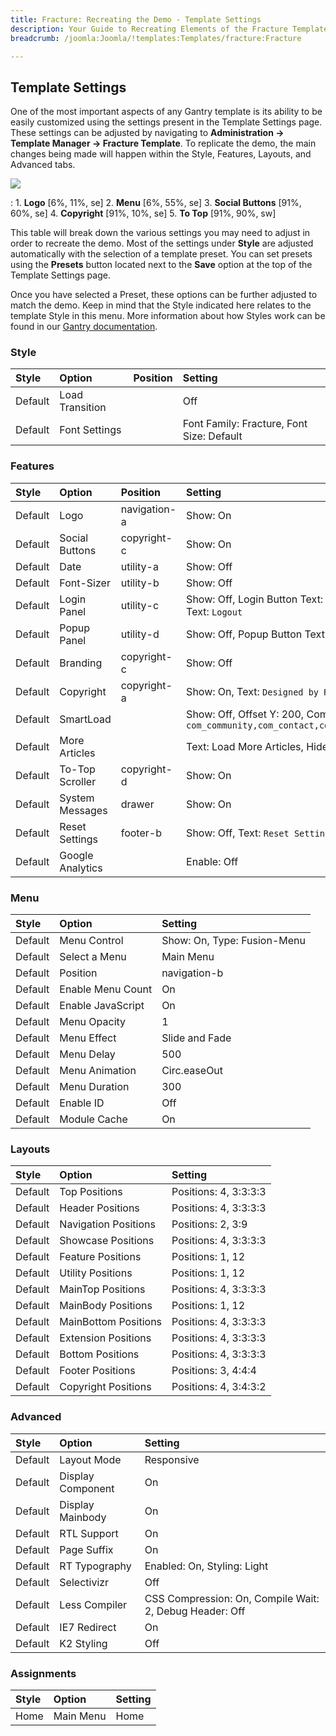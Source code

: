 ```yaml
---
title: Fracture: Recreating the Demo - Template Settings
description: Your Guide to Recreating Elements of the Fracture Template for WordPress
breadcrumb: /joomla:Joomla/!templates:Templates/fracture:Fracture

---
```


Template Settings
-----
One of the most important aspects of any Gantry template is its ability to be easily customized using the settings present in the Template Settings page. These settings can be adjusted by navigating to **Administration -> Template Manager -> Fracture Template**. To replicate the demo, the main changes being made will happen within the Style, Features, Layouts, and Advanced tabs. 

![][fracture2]

:   1. **Logo**  [6%, 11%, se]
    2. **Menu**  [6%, 55%, se]
    3. **Social Buttons** [91%, 60%, se]
    4. **Copyright**  [91%, 10%, se]
    5. **To Top**  [91%, 90%, sw]

This table will break down the various settings you may need to adjust in order to recreate the demo. Most of the settings under **Style** are adjusted automatically with the selection of a template preset. You can set presets using the **Presets** button located next to the **Save** option at the top of the Template Settings page.

Once you have selected a Preset, these options can be further adjusted to match the demo. Keep in mind that the Style indicated here relates to the template Style in this menu. More information about how Styles work can be found in our [Gantry documentation][Style].

### Style
| Style   | Option          | Position | Setting                                   |  
| :------ | :-------------- | :------- | :---------------------------------------- |  
| Default | Load Transition |          | Off                                       |  
| Default | Font Settings   |          | Font Family: Fracture, Font Size: Default |   

### Features
| Style   | Option           | Position     | Setting                                                                                                 |  
| :------ | :--------------- | :----------- | :------------------------------------------------------------------------------------------------------ |  
| Default | Logo             | navigation-a | Show: On                                                                                                |  
| Default | Social Buttons   | copyright-c  | Show: On                                                                                                |  
| Default | Date             | utility-a    | Show: Off                                                                                               |  
| Default | Font-Sizer       | utility-b    | Show: Off                                                                                               |  
| Default | Login Panel      | utility-c    | Show: Off, Login Button Text: `Member Login`, Logout Button Text: `Logout`                              |  
| Default | Popup Panel      | utility-d    | Show: Off, Popup Button Text: `Popup Module`                                                            |  
| Default | Branding         | copyright-c  | Show: Off                                                                                               |  
| Default | Copyright        | copyright-a  | Show: On, Text: `Designed by RocketTheme`                                                               |  
| Default | SmartLoad        |              | Show: Off, Offset Y: 200, Component Ignores: `com_community,com_contact,com_k2,com_tienda,com_weblinks` |  
| Default | More Articles    |              | Text: Load More Articles, Hide Pagination: On                                                           |  
| Default | To-Top Scroller  | copyright-d  | Show: On                                                                                                |  
| Default | System Messages  | drawer       | Show: On                                                                                                |  
| Default | Reset Settings   | footer-b     | Show: Off, Text: `Reset Settings`                                                                       |  
| Default | Google Analytics |              | Enable: Off                                                                                             |  

### Menu
| Style   | Option            | Setting                     |  
| :------ | :---------------- | :-------------------------- |  
| Default | Menu Control      | Show: On, Type: Fusion-Menu |  
| Default | Select a Menu     | Main Menu                   |  
| Default | Position          | navigation-b                |  
| Default | Enable Menu Count | On                          |  
| Default | Enable JavaScript | On                          |  
| Default | Menu Opacity      | 1                           |  
| Default | Menu Effect       | Slide and Fade              |  
| Default | Menu Delay        | 500                         |  
| Default | Menu Animation    | Circ.easeOut                |  
| Default | Menu Duration     | 300                         |  
| Default | Enable ID         | Off                         |  
| Default | Module Cache      | On                          |  

### Layouts
| Style   | Option               | Setting               |  
| :------ | :------------------- | :-------------------- |  
| Default | Top Positions        | Positions: 4, 3:3:3:3 |  
| Default | Header Positions     | Positions: 4, 3:3:3:3 |  
| Default | Navigation Positions | Positions: 2, 3:9     |  
| Default | Showcase Positions   | Positions: 4, 3:3:3:3 |  
| Default | Feature Positions    | Positions: 1, 12      |  
| Default | Utility Positions    | Positions: 1, 12      |  
| Default | MainTop Positions    | Positions: 4, 3:3:3:3 |  
| Default | MainBody Positions   | Positions: 1, 12      |  
| Default | MainBottom Positions | Positions: 4, 3:3:3:3 |  
| Default | Extension Positions  | Positions: 4, 3:3:3:3 |  
| Default | Bottom Positions     | Positions: 4, 3:3:3:3 |  
| Default | Footer Positions     | Positions: 3, 4:4:4   |  
| Default | Copyright Positions  | Positions: 4, 3:4:3:2 |   

### Advanced
| Style   | Option            | Setting                                                 |  
| :------ | :---------------- | :------------------------------------------------------ |  
| Default | Layout Mode       | Responsive                                              |  
| Default | Display Component | On                                                      |  
| Default | Display Mainbody  | On                                                      |  
| Default | RTL Support       | On                                                      |  
| Default | Page Suffix       | On                                                      |  
| Default | RT Typography     | Enabled: On, Styling: Light                             |  
| Default | Selectivizr       | Off                                                     |  
| Default | Less Compiler     | CSS Compression: On, Compile Wait: 2, Debug Header: Off |  
| Default | IE7 Redirect      | On                                                      |  
| Default | K2 Styling        | Off                                                     |  

### Assignments
| Style | Option    | Setting |  
| :---- | :-------- | :------ |  
| Home  | Main Menu | Home    |  

[menu]: ../../start/menu.md
[Style]: http://www.gantry-framework.org/documentation/joomla/configure
[fracture2]: assets/fracture.jpeg